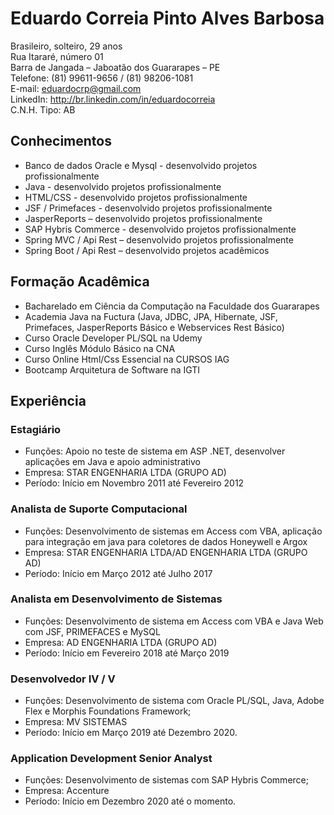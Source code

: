 # Eduardo Correia Pinto Alves Barbosa
Brasileiro, solteiro, 29 anos </br>
Rua Itararé, número 01 </br>
Barra de Jangada – Jaboatão dos Guararapes – PE </br>
Telefone: (81) 99611-9656 / (81) 98206-1081 </br>
E-mail: ​eduardocrp@gmail.com​  </br>
LinkedIn: ​http://br.linkedin.com/in/eduardocorreia </br>
C.N.H. Tipo: AB </br>


## Conhecimentos
* Banco de dados Oracle e Mysql - desenvolvido projetos profissionalmente
* Java - desenvolvido projetos profissionalmente
* HTML/CSS - desenvolvido projetos profissionalmente
* JSF / Primefaces - desenvolvido projetos profissionalmente
* JasperReports – desenvolvido projetos profissionalmente
* SAP Hybris Commerce - desenvolvido projetos profissionalmente
* Spring MVC / Api Rest – desenvolvido projetos profissionalmente
* Spring Boot / Api Rest – desenvolvido projetos acadêmicos

## Formação Acadêmica
* Bacharelado em Ciência da Computação na Faculdade dos Guararapes
* Academia Java na Fuctura (Java, JDBC, JPA, Hibernate, JSF, Primefaces, JasperReports Básico e Webservices Rest Básico)
* Curso Oracle Developer PL/SQL na Udemy
* Curso Inglês Módulo Básico na CNA
* Curso Online Html/Css Essencial na CURSOS IAG
* Bootcamp Arquitetura de Software na IGTI

## Experiência
### Estagiário
* Funções: Apoio no teste de sistema em ASP .NET, desenvolver aplicações em Java e apoio administrativo
* Empresa: STAR ENGENHARIA LTDA (GRUPO AD) 
* Período: Início em Novembro 2011 até Fevereiro 2012
### Analista de Suporte Computacional 
* Funções: Desenvolvimento de sistemas em Access com VBA, aplicação para integração em java para coletores de dados Honeywell e Argox
* Empresa: STAR ENGENHARIA LTDA/AD ENGENHARIA LTDA (GRUPO AD)
* Período: Início em Março 2012 até Julho 2017
### Analista em Desenvolvimento de Sistemas 
* Funções: Desenvolvimento de sistema em Access com VBA e Java Web com JSF, PRIMEFACES e MySQL
* Empresa: AD ENGENHARIA LTDA (GRUPO AD)
* Período: Início em Fevereiro 2018 até Março 2019
### Desenvolvedor IV / V
* Funções: Desenvolvimento de sistema com Oracle PL/SQL, Java, Adobe Flex e Morphis Foundations Framework;
* Empresa: MV SISTEMAS
* Período: Início em Março 2019 até Dezembro 2020.
### Application Development Senior Analyst 
* Funções: Desenvolvimento de sistemas com SAP Hybris Commerce;
* Empresa: Accenture
* Período: Início em Dezembro 2020 até o momento.
